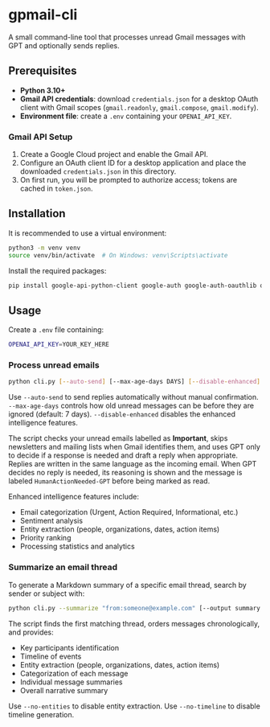 # gpmail-cli

A small command-line tool that processes unread Gmail messages with GPT and optionally sends replies.

## Prerequisites

- **Python 3.10+**
- **Gmail API credentials**: download `credentials.json` for a desktop OAuth client with Gmail scopes (`gmail.readonly`, `gmail.compose`, `gmail.modify`).
- **Environment file**: create a `.env` containing your `OPENAI_API_KEY`.

### Gmail API Setup
1. Create a Google Cloud project and enable the Gmail API.
2. Configure an OAuth client ID for a desktop application and place the downloaded `credentials.json` in this directory.
3. On first run, you will be prompted to authorize access; tokens are cached in `token.json`.

## Installation

It is recommended to use a virtual environment:

```bash
python3 -m venv venv
source venv/bin/activate  # On Windows: venv\Scripts\activate
```

Install the required packages:

```bash
pip install google-api-python-client google-auth google-auth-oauthlib openai python-dotenv
```

## Usage

Create a `.env` file containing:

```bash
OPENAI_API_KEY=YOUR_KEY_HERE
```

### Process unread emails

```bash
python cli.py [--auto-send] [--max-age-days DAYS] [--disable-enhanced]
```

Use `--auto-send` to send replies automatically without manual confirmation.
`--max-age-days` controls how old unread messages can be before they are ignored (default: 7 days).
`--disable-enhanced` disables the enhanced intelligence features.

The script checks your unread emails labelled as **Important**, skips newsletters and mailing lists when Gmail identifies them, and uses GPT only to decide if a response is needed and draft a reply when appropriate.
Replies are written in the same language as the incoming email. When GPT decides no reply is needed, its reasoning is shown and the message is labeled `HumanActionNeeded-GPT` before being marked as read.

Enhanced intelligence features include:
- Email categorization (Urgent, Action Required, Informational, etc.)
- Sentiment analysis
- Entity extraction (people, organizations, dates, action items)
- Priority ranking
- Processing statistics and analytics

### Summarize an email thread

To generate a Markdown summary of a specific email thread, search by sender or subject with:

```bash
python cli.py --summarize "from:someone@example.com" [--output summary.md] [--no-entities] [--no-timeline]
```

The script finds the first matching thread, orders messages chronologically, and provides:
- Key participants identification
- Timeline of events
- Entity extraction (people, organizations, dates, action items)
- Categorization of each message
- Individual message summaries
- Overall narrative summary

Use `--no-entities` to disable entity extraction.
Use `--no-timeline` to disable timeline generation.
